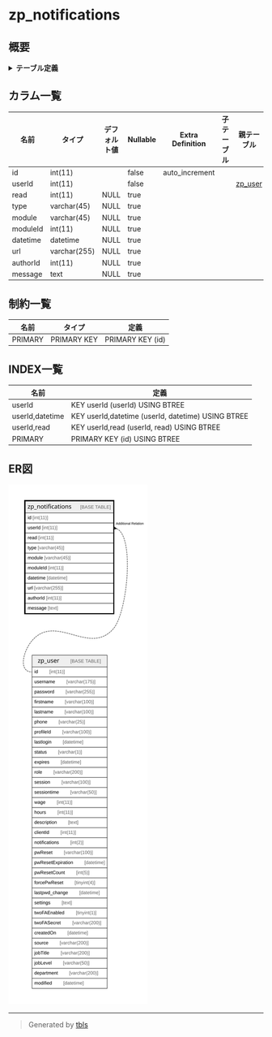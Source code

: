 # zp_notifications

## 概要

<details>
<summary><strong>テーブル定義</strong></summary>

```sql
CREATE TABLE `zp_notifications` (
  `id` int(11) NOT NULL AUTO_INCREMENT,
  `userId` int(11) NOT NULL,
  `read` int(11) DEFAULT NULL,
  `type` varchar(45) DEFAULT NULL,
  `module` varchar(45) DEFAULT NULL,
  `moduleId` int(11) DEFAULT NULL,
  `datetime` datetime DEFAULT NULL,
  `url` varchar(255) DEFAULT NULL,
  `authorId` int(11) DEFAULT NULL,
  `message` text DEFAULT NULL,
  PRIMARY KEY (`id`),
  KEY `userId` (`userId`),
  KEY `userId,datetime` (`userId`,`datetime` DESC),
  KEY `userId,read` (`userId`,`read` DESC)
) ENGINE=InnoDB DEFAULT CHARSET=utf8mb4 COLLATE=utf8mb4_unicode_ci
```

</details>

## カラム一覧

| 名前       | タイプ          | デフォルト値       | Nullable | Extra Definition | 子テーブル      | 親テーブル                 | コメント     |
| -------- | ------------ | ------------ | -------- | ---------------- | ---------- | --------------------- | -------- |
| id       | int(11)      |              | false    | auto_increment   |            |                       |          |
| userId   | int(11)      |              | false    |                  |            | [zp_user](zp_user.md) |          |
| read     | int(11)      | NULL         | true     |                  |            |                       |          |
| type     | varchar(45)  | NULL         | true     |                  |            |                       |          |
| module   | varchar(45)  | NULL         | true     |                  |            |                       |          |
| moduleId | int(11)      | NULL         | true     |                  |            |                       |          |
| datetime | datetime     | NULL         | true     |                  |            |                       |          |
| url      | varchar(255) | NULL         | true     |                  |            |                       |          |
| authorId | int(11)      | NULL         | true     |                  |            |                       |          |
| message  | text         | NULL         | true     |                  |            |                       |          |

## 制約一覧

| 名前      | タイプ         | 定義               |
| ------- | ----------- | ---------------- |
| PRIMARY | PRIMARY KEY | PRIMARY KEY (id) |

## INDEX一覧

| 名前              | 定義                                                 |
| --------------- | -------------------------------------------------- |
| userId          | KEY userId (userId) USING BTREE                    |
| userId,datetime | KEY userId,datetime (userId, datetime) USING BTREE |
| userId,read     | KEY userId,read (userId, read) USING BTREE         |
| PRIMARY         | PRIMARY KEY (id) USING BTREE                       |

## ER図

![er](zp_notifications.svg)

---

> Generated by [tbls](https://github.com/k1LoW/tbls)
